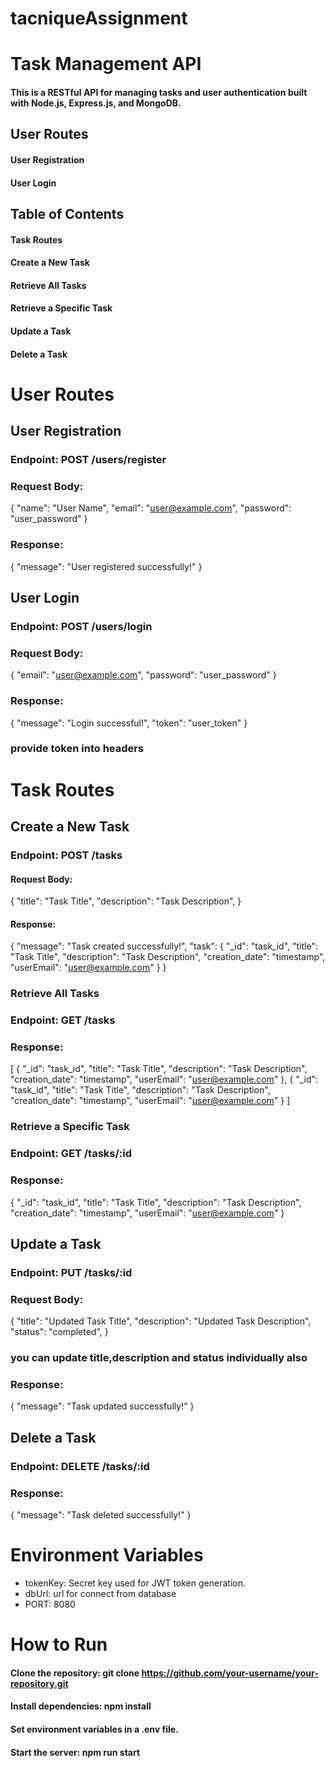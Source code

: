 # tacniqueAssignment


# Task Management API
#### This is a RESTful API for managing tasks and user authentication built with Node.js, Express.js, and MongoDB.

## User Routes
#### User Registration
#### User Login
## Table of Contents
#### Task Routes
#### Create a New Task
#### Retrieve All Tasks
#### Retrieve a Specific Task
#### Update a Task
#### Delete a Task



# User Routes
## User Registration
### Endpoint: POST     /users/register

### Request Body:
{
  "name": "User Name",
  "email": "user@example.com",
  "password": "user_password"
}

### Response:
{
  "message": "User registered successfully!"
}


## User Login

### Endpoint: POST   /users/login

### Request Body:  
{
  "email": "user@example.com",
  "password": "user_password"
}


### Response:
{
  "message": "Login successful!",
  "token": "user_token"
}
### provide token into headers

# Task Routes

## Create a New Task

### Endpoint: POST /tasks

#### Request Body:
{
  "title": "Task Title",
  "description": "Task Description",
}

#### Response:
{
  "message": "Task created successfully!",
  "task": {
    "_id": "task_id",
    "title": "Task Title",
    "description": "Task Description",
    "creation_date": "timestamp",
    "userEmail": "user@example.com"
  }
}


### Retrieve All Tasks

### Endpoint: GET /tasks 


### Response:
[
  {
    "_id": "task_id",
    "title": "Task Title",
    "description": "Task Description",
    "creation_date": "timestamp",
    "userEmail": "user@example.com"
  },
  {
    "_id": "task_id",
    "title": "Task Title",
    "description": "Task Description",
    "creation_date": "timestamp",
    "userEmail": "user@example.com"
  }
]


### Retrieve a Specific Task

### Endpoint: GET /tasks/:id

### Response:
{
  "_id": "task_id",
  "title": "Task Title",
  "description": "Task Description",
  "creation_date": "timestamp",
  "userEmail": "user@example.com"
}

## Update a Task

### Endpoint: PUT /tasks/:id

### Request Body:
{
  "title": "Updated Task Title",
  "description": "Updated Task Description",
  "status": "completed",
}

### you can update title,description and status individually also 


### Response:
{
  "message": "Task updated successfully!"
}


## Delete a Task

### Endpoint: DELETE /tasks/:id


### Response:

{
  "message": "Task deleted successfully!"
}


# Environment Variables


* tokenKey: Secret key used for JWT token generation.
* dbUrl: url for connect from database
* PORT: 8080

# How to Run
#### Clone the repository: git clone https://github.com/your-username/your-repository.git
#### Install dependencies: npm install
#### Set environment variables in a .env file.
#### Start the server: npm run start